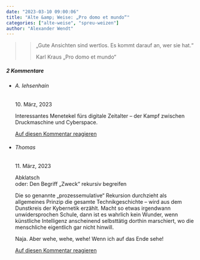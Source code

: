 ```yaml
---
date: "2023-03-10 09:00:06"
title: "Alte &amp; Weise: „Pro domo et mundo“"
categories: ["alte-weise", "spreu-weizen"]
author: "Alexander Wendt"
---
```


>> „Gute Ansichten sind wertlos. Es kommt darauf an, wer sie hat.“
>> 
>> Karl Kraus
>> „Pro domo et mundo“

<!--more-->
<h5 class="comments-h">
2 Kommentare </h5>
<ul class="commentlist">
<li class="comment even thread-even depth-1 clearfix" id="li-comment-119373">
<h6 class="author">A. Iehsenhain</h6> <span class="date">10. März, 2023</span>



Interessantes Menetekel fürs digitale Zeitalter &#8211; der Kampf zwischen Druckmaschine und Cyberspace.

<a rel="nofollow" class="comment-reply-link" href="#comment-119373" data-commentid="119373" data-postid="16932" data-belowelement="comment-119373" data-respondelement="respond" data-replyto="Antworte auf A. Iehsenhain" aria-label="Antworte auf A. Iehsenhain">Auf diesen Kommentar reagieren</a> 


</li>
<li class="comment odd alt thread-odd thread-alt depth-1 clearfix" id="li-comment-119375">
<h6 class="author">Thomas</h6> <span class="date">11. März, 2023</span>



Abklatsch<br>
oder: Den Begriff „Zweck“ rekursiv begreifen

Die so genannte „prozessemulative“ Rekursion durchzieht als allgemeines Prinzip die gesamte Technikgeschichte &#8211; wird aus dem Dunstkreis der Kybernetik erzählt. Macht so etwas irgendwann unwidersprochen Schule, dann ist es wahrlich kein Wunder, wenn künstliche Intelligenz anscheinend selbsttätig dorthin marschiert, wo die menschliche eigentlich gar nicht hinwill.

Naja. Aber wehe, wehe, wehe! Wenn ich auf das Ende sehe!

<a rel="nofollow" class="comment-reply-link" href="#comment-119375" data-commentid="119375" data-postid="16932" data-belowelement="comment-119375" data-respondelement="respond" data-replyto="Antworte auf Thomas" aria-label="Antworte auf Thomas">Auf diesen Kommentar reagieren</a> 


</li>
</ul>
